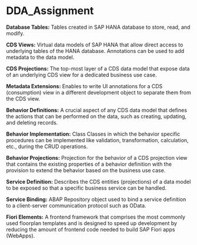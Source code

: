 # DDA_Assignment
**Database Tables:** Tables created in SAP HANA database to store, read, and modify.

**CDS Views:** Virtual data models of SAP HANA that allow direct access to underlying tables of the HANA database. Annotations can be used to add metadata to the data model.

**CDS Projections:** The top-most layer of a CDS data model that expose data of an underlying CDS view for a dedicated business use case.

**Metadata Extensions:** Enables to write UI annotations for a CDS (consumption) view in a different development object to separate them from the CDS view.

**Behavior Definitions:** A crucial aspect of any CDS data model that defines the actions that can be performed on the data, such as creating, updating, and deleting records.

**Behavior Implementation:** Class	Classes in which the behavior specific procedures can be implemented like validation, transformation, calculation, etc., during the CRUD operations.

**Behavior Projections:** Projection for the behavior of a CDS projection view that contains the existing properties of a behavior definition with the provision to extend the behavior based on the business use case.

**Service Definition:** Describes the CDS entities (projections) of a data model to be exposed so that a specific business service can be handled.

**Service Binding:** ABAP Repository object used to bind a service definition to a client-server communication protocol such as OData.

**Fiori Elements:** A frontend framework that comprises the most commonly used floorplan templates and is designed to speed up development by reducing the amount of frontend code needed to build SAP Fiori apps (WebApps).
